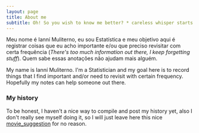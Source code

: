 ```yaml
---
layout: page
title: About me
subtitle: Oh! So you wish to know me better? * careless whisper starts playing *
---
```


Meu nome é Ianní Muliterno, eu sou Estatística e meu objetivo aqui é registrar coisas que eu acho importante e/ou que preciso revisitar com certa frequência (*There's too much information out there, I keep forgetting stuff*). Quem sabe essas anotações não ajudam mais alguém.  

My name is Ianní Muliterno. I'm a Statistician and my goal here is to record things that I find important and/or need to revisit with certain frequency. Hopefully my notes can help someone out there. 

### My history 

To be honest, I haven't a nice way to compile and post my history yet, also I don't really see myself doing it, so I will just leave here this nice [movie_suggestion](http://en.wikipedia.org/wiki/The_Princess_Bride_%28film%29) for no reason. 
